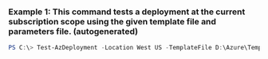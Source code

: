 ### Example 1: This command tests a deployment at the current subscription scope using the given template file and parameters file. (autogenerated)
```powershell
PS C:\> Test-AzDeployment -Location West US -TemplateFile D:\Azure\Templates\EngineeringSite.json -TemplateParameterFile D:\Azure\Templates\EngSiteParams.json
```

